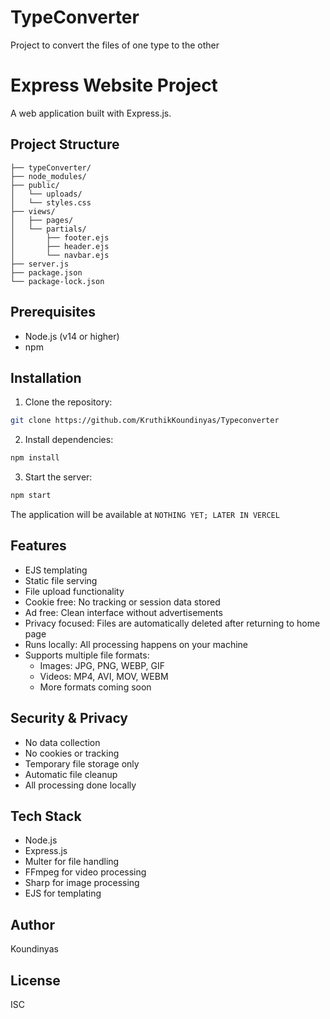 # TypeConverter
Project to convert the files of one type to the other

# Express Website Project
A web application built with Express.js.

## Project Structure
```
├── typeConverter/
├── node_modules/
├── public/
│   └── uploads/
│   └── styles.css
├── views/
│   ├── pages/
│   └── partials/
│       ├── footer.ejs
│       ├── header.ejs
│       └── navbar.ejs
├── server.js
├── package.json
└── package-lock.json
```

## Prerequisites
- Node.js (v14 or higher)
- npm

## Installation
1. Clone the repository:
```bash
git clone https://github.com/KruthikKoundinyas/Typeconverter
```

2. Install dependencies:
```bash
npm install
```

3. Start the server:
```bash
npm start
```

The application will be available at `NOTHING YET; LATER IN VERCEL`

## Features
- EJS templating
- Static file serving
- File upload functionality
- Cookie free: No tracking or session data stored
- Ad free: Clean interface without advertisements
- Privacy focused: Files are automatically deleted after returning to home page
- Runs locally: All processing happens on your machine
- Supports multiple file formats:
  - Images: JPG, PNG, WEBP, GIF
  - Videos: MP4, AVI, MOV, WEBM
  - More formats coming soon

## Security & Privacy
- No data collection
- No cookies or tracking
- Temporary file storage only
- Automatic file cleanup
- All processing done locally

## Tech Stack
- Node.js
- Express.js
- Multer for file handling
- FFmpeg for video processing
- Sharp for image processing
- EJS for templating

## Author
Koundinyas

## License
ISC
